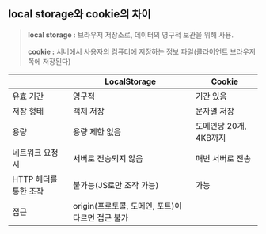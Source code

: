 ## local storage와 cookie의 차이

> **local storage :** 브라우저 저장소로, 데이터의 영구적 보관을 위해 사용.
>
> **cookie :** 서버에서 사용자의 컴퓨터에 저장하는 정보 파일(클라이언트 브라우저 쪽에 저장된다)



|  | LocalStorage | Cookie |
| --- | --- | --- |
| 유효 기간 | 영구적 | 기간 있음 |
| 저장 형태 | 객체 저장 | 문자열 저장 |
| 용량 | 용량 제한 없음 | 도메인당 20개, 4KB까지 |
| 네트워크 요청 시 | 서버로 전송되지 않음 | 매번 서버로 전송 |
| HTTP 헤더를 통한 조작 | 불가능(JS로만 조작 가능) | 가능 |
| 접근 | origin(프로토콜, 도메인, 포트)이 다르면 접근 불가 |  |

